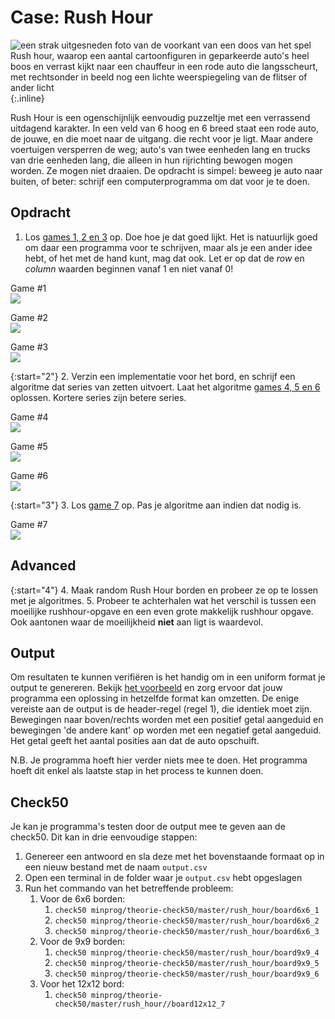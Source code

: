 # Case: Rush Hour
![een strak uitgesneden foto van de voorkant van een doos van het spel Rush hour, waarop een aantal cartoonfiguren in geparkeerde auto's heel boos en verrast kijkt naar een chauffeur in een rode auto die langsscheurt, met rechtsonder in beeld nog een lichte weerspiegeling van de flitser of ander licht](Rushhour.jpg){:.inline}

Rush Hour is een ogenschijnlijk eenvoudig puzzeltje met een verrassend uitdagend karakter. 
In een veld van 6 hoog en 6 breed staat een rode auto, de jouwe, en die moet naar de uitgang. die recht voor je ligt. 
Maar andere voertuigen versperren de weg; auto's van twee eenheden lang en trucks van drie eenheden lang, die alleen in hun rijrichting bewogen mogen worden. 
Ze mogen niet draaien. De opdracht is simpel: beweeg je auto naar buiten, of beter: schrijf een computerprogramma om dat voor je te doen.


## Opdracht
1. Los [games 1, 2 en 3](gameboards.zip) op. Doe hoe je dat goed lijkt. 
Het is natuurlijk goed om daar een programma voor te schrijven, maar als je een ander idee hebt, of het met de hand kunt, mag dat ook.
Let er op dat de _row_ en _column_ waarden beginnen vanaf 1 en niet vanaf 0!

Game #1  
![](Rushhour6x6_1.jpg)

Game #2  
![](Rushhour6x6_2.jpg)

Game #3  
![](Rushhour6x6_3.jpg)

{:start="2"}
2. Verzin een implementatie voor het bord, en schrijf een algoritme dat series van zetten uitvoert. 
Laat het algoritme [games 4, 5 en 6](gameboards.zip) oplossen. Kortere series zijn betere series.

Game #4  
![](Rushhour9x9_1.jpg)

Game #5  
![](Rushhour9x9_2.jpg)

Game #6  
![](Rushhour9x9_3.jpg)

{:start="3"}
3. Los [game 7](gameboards.zip) op. Pas je algoritme aan indien dat nodig is.

Game #7  
![](Rushhour12x12_1.jpg)


## Advanced
{:start="4"}
4. Maak random Rush Hour borden en probeer ze op te lossen met je algoritmes.
5. Probeer te achterhalen wat het verschil is tussen een moeilijke rushhour-opgave en een even grote makkelijk rushhour opgave.
Ook aantonen waar de moeilijkheid **niet** aan ligt is waardevol.


## Output
Om resultaten te kunnen verifiëren is het handig om in een uniform format je output te genereren.
Bekijk [het voorbeeld](example_output.csv) en zorg ervoor dat jouw programma een oplossing in hetzelfde format kan omzetten.
De enige vereiste aan de output is de header-regel (regel 1), die identiek moet zijn.
Bewegingen naar boven/rechts worden met een positief getal aangeduid en bewegingen 'de andere kant' op worden met een negatief getal aangeduid. 
Het getal geeft het aantal posities aan dat de auto opschuift.

N.B. Je programma hoeft hier verder niets mee te doen. Het programma hoeft dit enkel als laatste stap in het process te kunnen doen.


## Check50
Je kan je programma's testen door de output mee te geven aan de check50. Dit kan in drie eenvoudige stappen:

1. Genereer een antwoord en sla deze met het bovenstaande formaat op in een nieuw bestand met de naam `output.csv`
2. Open een terminal in de folder waar je `output.csv` hebt opgeslagen
3. Run het commando van het betreffende probleem:
    1. Voor de 6x6 borden: 
        1. `check50 minprog/theorie-check50/master/rush_hour/board6x6_1`
        2. `check50 minprog/theorie-check50/master/rush_hour/board6x6_2`
        3. `check50 minprog/theorie-check50/master/rush_hour/board6x6_3`
    2. Voor de 9x9 borden: 
        1. `check50 minprog/theorie-check50/master/rush_hour/board9x9_4`
        2. `check50 minprog/theorie-check50/master/rush_hour/board9x9_5`
        3. `check50 minprog/theorie-check50/master/rush_hour/board9x9_6`
    3. Voor het 12x12 bord: 
        1. `check50 minprog/theorie-check50/master/rush_hour//board12x12_7`

